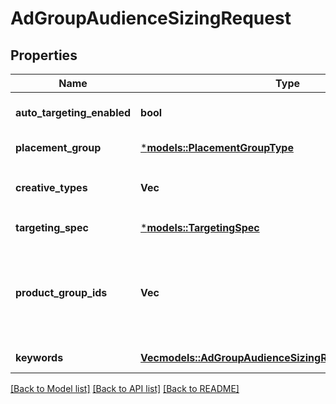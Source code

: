 # AdGroupAudienceSizingRequest

## Properties
Name | Type | Description | Notes
------------ | ------------- | ------------- | -------------
**auto_targeting_enabled** | **bool** | Enable auto-targeting for ad group. Also known as <a href=\"https://help.pinterest.com/en/business/article/expanded-targeting\" target=\"_blank\">\"expanded targeting\"</a>. | [optional] [default to Some(true)]
**placement_group** | [***models::PlacementGroupType**](PlacementGroupType.md) | <a href=\"/docs/redoc/#section/Placement-group\">Placement group</a>. | [optional] [default to Some("ALL".to_string())]
**creative_types** | **Vec<String>** | Pin creative types filter. </p><strong>Note:</strong> SHOP_THE_PIN has been deprecated. Please use COLLECTION instead. | [optional] [default to None]
**targeting_spec** | [***models::TargetingSpec**](TargetingSpec.md) |  | [optional] [default to None]
**product_group_ids** | **Vec<String>** | Targeted product group IDs. </p><strong>Note:</strong> This can only be combined with shopping/catalog sales campaigns. For more information, <a href=\"https://help.pinterest.com/en/business/article/shopping-ads#section-14571\" target=\"_blank\">click here</a>. SHOPPING_RETARGETING must be included in targeting_spec object or this field will be ignored. | [optional] [default to None]
**keywords** | [**Vec<models::AdGroupAudienceSizingRequestKeywordsInner>**](AdGroupAudienceSizingRequest_keywords_inner.md) | Array of keyword objects. If the keywords field is missing, all keywords will be targeted. | [optional] [default to None]

[[Back to Model list]](../README.md#documentation-for-models) [[Back to API list]](../README.md#documentation-for-api-endpoints) [[Back to README]](../README.md)


